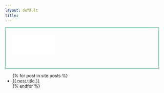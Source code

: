 ```yaml
---
layout: default
title: 
---
```

<style>
h1 {
    color:red;
}
img.greeting {
            height: 8vw;
            max-width: 50vw;
            padding-bottom: 10px;
}
.welcome {
            border: 2px solid rgba(121, 210, 184, 1);
            background-image: url('concrete.jpg');
            padding: 20px;
            font-size: 1.5rem;
}
</style>
<div class="welcome">
    <img class="greeting" id="greetingText" src="goodday.png" alt="Good day">
</div>
<ul>
  {% for post in site.posts %}
    <li>
      <a href="{{ post.url }}">{{ post.title }}</a>
    </li>
  {% endfor %}
</ul>
<script>
        var today = new Date();
        var hour = today.getHours();
        console.log(hour);
        if (hour <= 5) {
            var greeting = "goodnight.png";
        } else if (hour <= 11) {
            var greeting = "goodmorning.png";
        } else if (hour <= 17) {
            var greeting = "goodafternoon.png";
        } else if (hour <= 22) {
            var greeting = "goodevening.png";
        } else {
            var greeting = "goodnight.png";
        }
        document.getElementById('greetingText').src = greeting;
</script>